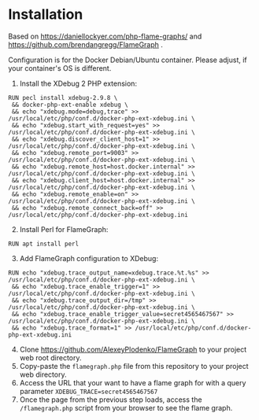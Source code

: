 # Installation

Based on https://daniellockyer.com/php-flame-graphs/ and https://github.com/brendangregg/FlameGraph .

Configuration is for the Docker Debian/Ubuntu container. Please adjust, if your container's OS is different.

1. Install the XDebug 2 PHP extension:

```Docker
RUN pecl install xdebug-2.9.8 \
 && docker-php-ext-enable xdebug \
 && echo "xdebug.mode=debug,trace" >> /usr/local/etc/php/conf.d/docker-php-ext-xdebug.ini \
 && echo "xdebug.start_with_request=yes" >> /usr/local/etc/php/conf.d/docker-php-ext-xdebug.ini \
 && echo "xdebug.discover_client_host=1" >> /usr/local/etc/php/conf.d/docker-php-ext-xdebug.ini \
 && echo "xdebug.remote_port=9003" >> /usr/local/etc/php/conf.d/docker-php-ext-xdebug.ini \
 && echo "xdebug.remote_host=host.docker.internal" >> /usr/local/etc/php/conf.d/docker-php-ext-xdebug.ini \
 && echo "xdebug.client_host=host.docker.internal" >> /usr/local/etc/php/conf.d/docker-php-ext-xdebug.ini \
 && echo "xdebug.remote_enable=on" >> /usr/local/etc/php/conf.d/docker-php-ext-xdebug.ini \
 && echo "xdebug.remote_connect_back=off" >> /usr/local/etc/php/conf.d/docker-php-ext-xdebug.ini
```

2. Install Perl for FlameGraph:

```Docker
RUN apt install perl
```

3. Add FlameGraph configuration to XDebug:

```Docker
RUN echo "xdebug.trace_output_name=xdebug.trace.%t.%s" >> /usr/local/etc/php/conf.d/docker-php-ext-xdebug.ini \
 && echo "xdebug.trace_enable_trigger=1" >> /usr/local/etc/php/conf.d/docker-php-ext-xdebug.ini \
 && echo "xdebug.trace_output_dir=/tmp" >> /usr/local/etc/php/conf.d/docker-php-ext-xdebug.ini \
 && echo "xdebug.trace_enable_trigger_value=secret4565467567" >> /usr/local/etc/php/conf.d/docker-php-ext-xdebug.ini \
 && echo "xdebug.trace_format=1" >> /usr/local/etc/php/conf.d/docker-php-ext-xdebug.ini
```

4. Clone https://github.com/AlexeyPlodenko/FlameGraph to your project web root directory.
5. Copy-paste the `flamegraph.php` file from this repository to your project web directory.
6. Access the URL that your want to have a flame graph for with a query parameter `XDEBUG_TRACE=secret4565467567`
7. Once the page from the previous step loads, access the `/flamegraph.php` script from your browser to see the flame graph.
